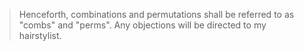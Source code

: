 > Henceforth, combinations and permutations shall be referred to as "combs" and "perms". Any objections will be directed to my hairstylist.
